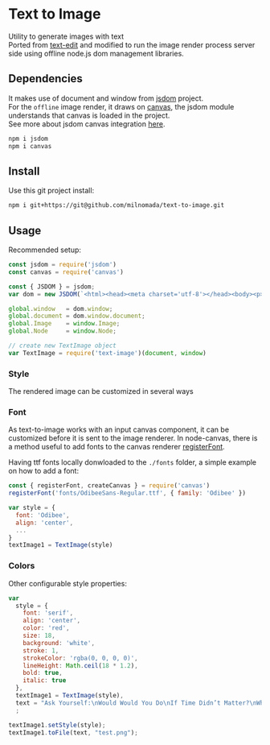 # Text to Image

Utility to generate images with text  
Ported from [text-edit](https://github.com/zonayedpca/text-image) and modified to run the image render process server side using offline node.js dom management libraries.    

## Dependencies
It makes use of document and window from [jsdom](https://github.com/jsdom/jsdom) project.  
For the `offline` image render, it draws on [canvas](https://github.com/Automattic/node-canvas), the jsdom module understands that
canvas is loaded in the project.  
See more about jsdom canvas integration [here](https://github.com/jsdom/jsdom#canvas-support).  

```bash
npm i jsdom
npm i canvas
```

## Install
Use this git project install:

```bash
npm i git+https://git@github.com/milnomada/text-to-image.git
```

## Usage

Recommended setup:  

```js
const jsdom = require('jsdom')
const canvas = require('canvas')

const { JSDOM } = jsdom;
var dom = new JSDOM(`<html><head><meta charset='utf-8'></head><body><p>Hello world</p></body></html>`);

global.window   = dom.window;
global.document = dom.window.document;
global.Image    = window.Image;
global.Node     = window.Node;

// create new TextImage object
var TextImage = require('text-image')(document, window)
```

### Style

The rendered image can be customized in several ways

### Font

As text-to-image works with an input canvas component, it can be customized before it is sent to the image renderer.
In node-canvas, there is a method useful to add fonts to the canvas renderer [registerFont](https://github.com/Automattic/node-canvas#registerfont).  

Having ttf fonts locally donwloaded to the `./fonts` folder,  a simple example on how to add a font:

```js
const { registerFont, createCanvas } = require('canvas')
registerFont('fonts/OdibeeSans-Regular.ttf', { family: 'Odibee' })

var style = {
  font: 'Odibee',
  align: 'center',
  ...
}
textImage1 = TextImage(style)
````

### Colors

Other configurable style properties:

```js
var 
  style = {
    font: 'serif',
    align: 'center',
    color: 'red',
    size: 18,
    background: 'white',
    stroke: 1,
    strokeColor: 'rgba(0, 0, 0, 0)',
    lineHeight: Math.ceil(18 * 1.2),
    bold: true,
    italic: true
  },
  textImage1 = TextImage(style),
  text = "Ask Yourself:\nWould Would You Do\nIf Time Didn’t Matter?\nWhat Would You Do\nIf It Didn’t Exist?"
  ;

textImage1.setStyle(style);
textImage1.toFile(text, "test.png");
````
